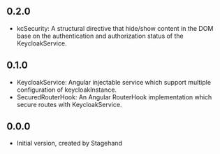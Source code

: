 ## 0.2.0

- kcSecurity: A structural directive that hide/show content in the DOM base on the authentication and authorization status of the KeycloakService.

## 0.1.0

- KeycloakService: Angular injectable service which support multiple configuration of keycloakInstance.
- SecuredRouterHook: An Angular RouterHook implementation which secure routes with KeycloakService.

## 0.0.0

- Initial version, created by Stagehand
